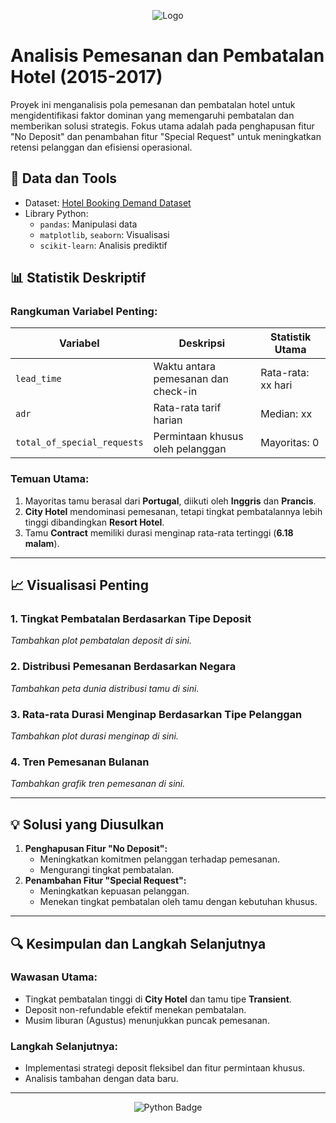 <p align="center">
  <img src="https://encrypted-tbn0.gstatic.com/images?q=tbn:ANd9GcSTb0qu3fC1MDco5o3odZ7t4L6BGu1gXC66EjIO4MngVXcFbpn4i2qiitFgLNVxQ5dyp8I&usqp=CAU" alt="Logo" />
</p>

# Analisis Pemesanan dan Pembatalan Hotel (2015-2017)

Proyek ini menganalisis pola pemesanan dan pembatalan hotel untuk mengidentifikasi faktor dominan yang memengaruhi pembatalan dan memberikan solusi strategis. Fokus utama adalah pada penghapusan fitur "No Deposit" dan penambahan fitur "Special Request" untuk meningkatkan retensi pelanggan dan efisiensi operasional.

## 🔗 Data dan Tools
- Dataset: [Hotel Booking Demand Dataset](https://www.sciencedirect.com/science/article/pii/S2352340918315191#f0010)
- Library Python:
  - `pandas`: Manipulasi data
  - `matplotlib`, `seaborn`: Visualisasi
  - `scikit-learn`: Analisis prediktif

## 📊 Statistik Deskriptif

### Rangkuman Variabel Penting:
| Variabel            | Deskripsi                              | Statistik Utama           |
|---------------------|----------------------------------------|---------------------------|
| `lead_time`         | Waktu antara pemesanan dan check-in   | Rata-rata: xx hari        |
| `adr`               | Rata-rata tarif harian                | Median: xx                |
| `total_of_special_requests` | Permintaan khusus oleh pelanggan | Mayoritas: 0              |

### Temuan Utama:
1. Mayoritas tamu berasal dari **Portugal**, diikuti oleh **Inggris** dan **Prancis**.
2. **City Hotel** mendominasi pemesanan, tetapi tingkat pembatalannya lebih tinggi dibandingkan **Resort Hotel**.
3. Tamu **Contract** memiliki durasi menginap rata-rata tertinggi (**6.18 malam**).

---

## 📈 Visualisasi Penting

### 1. Tingkat Pembatalan Berdasarkan Tipe Deposit
_Tambahkan plot pembatalan deposit di sini._

### 2. Distribusi Pemesanan Berdasarkan Negara
_Tambahkan peta dunia distribusi tamu di sini._

### 3. Rata-rata Durasi Menginap Berdasarkan Tipe Pelanggan
_Tambahkan plot durasi menginap di sini._

### 4. Tren Pemesanan Bulanan
_Tambahkan grafik tren pemesanan di sini._

---

## 💡 Solusi yang Diusulkan
1. **Penghapusan Fitur "No Deposit":**
   - Meningkatkan komitmen pelanggan terhadap pemesanan.
   - Mengurangi tingkat pembatalan.
2. **Penambahan Fitur "Special Request":**
   - Meningkatkan kepuasan pelanggan.
   - Menekan tingkat pembatalan oleh tamu dengan kebutuhan khusus.

---

## 🔍 Kesimpulan dan Langkah Selanjutnya

### Wawasan Utama:
- Tingkat pembatalan tinggi di **City Hotel** dan tamu tipe **Transient**.
- Deposit non-refundable efektif menekan pembatalan.
- Musim liburan (Agustus) menunjukkan puncak pemesanan.

### Langkah Selanjutnya:
- Implementasi strategi deposit fleksibel dan fitur permintaan khusus.
- Analisis tambahan dengan data baru.

---

<p align="center">
  <img src="https://img.shields.io/badge/Data%20Analysis-Python-blue?style=for-the-badge&logo=python&logoColor=white" alt="Python Badge" />
</p>
